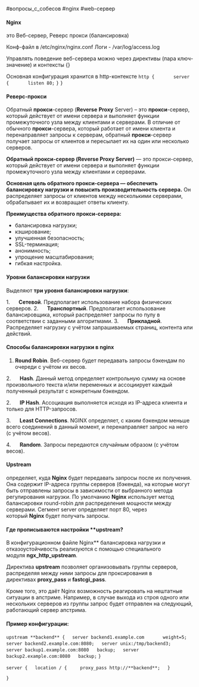 #вопросы_с_собесов #nginx #web-сервер
#### Nginx
это Веб-сервер, Реверс прокси (балансировка)

Конф-файл в /etc/nginx/nginx.conf
Логи - /var/log/access.log

Управлять поведение веб-сервера можно через директивы (пара ключ-значение) и контексты {}

Основная конфигурация хранится в http-контексте
`http {`
            `server {`
            `listen 80;`
	`}`
`}`
#### Реверс-прокси  
Обратный **прокси**-сервер (**Reverse** **Proxy** Server) – это **прокси**-сервер, который действует от имени сервера и выполняет функции промежуточного узла между клиентами и серверами. В отличие от обычного **прокси**-сервера, который работает от имени клиента и перенаправляет запросы к серверам, обратный **прокси**-сервер получает запросы от клиентов и пересылает их на один или несколько серверов.  
  
**Обратный прокси-сервер (Reverse Proxy Server)** — это прокси-сервер, который действует от имени сервера и выполняет функции промежуточного узла между клиентами и серверами.

**Основная цель обратного прокси-сервера — обеспечить балансировку нагрузки и повысить производительность сервера.** Он распределяет запросы от клиентов между несколькими серверами, обрабатывает их и возвращает ответы клиенту.

**Преимущества обратного прокси-сервера:**
- балансировка нагрузки;
- кэширование;
- улучшенная безопасность;
- SSL-терминация;
- анонимность;
- упрощение масштабирования;
- гибкая настройка.
#### Уровни балансировки нагрузки

Выделяют **три уровня балансировки нагрузки**:

1.      **Сетевой**. Предполагает использование набора физических серверов.
2.      **Транспортный**. Предполагает использование балансировщика, который распределяет запросы по пулу в соответствии с заданными алгоритмами.
3.      **Прикладной**. Распределяет нагрузку с учётом запрашиваемых страниц, контента или действий.
#### Способы балансировки нагрузки в nginx

1. **Round Robin**. Веб-сервер будет передавать запросы бэкендам по очереди с учётом их весов.

2.      **Hash**. Данный метод определяет контрольную сумму на основе произвольного текста и/или переменных и ассоциирует каждый полученный результат с конкретным бэкендом.

2.      **IP Hash**. Ассоциация выполняется исходя из IP-адреса клиента и только для HTTP-запросов.

3.      **Least Connections**. NGINX определяет, с каким бэкендом меньше всего соединений в данный момент, и перенаправляет запрос на него (с учётом весов).

4.      **Random**. Запросы передаются случайным образом (с учётом весов).
#### Upstream 
определяет, куда **Nginx** будет передавать запросы после их получения. Она содержит IP-адреса группы серверов (бэкенда), на которые могут быть отправлены запросы в зависимости от выбранного метода регулирования нагрузки. По умолчанию **Nginx** использует метод балансировки round-robin для распределения мощности между серверами. Сегмент server определяет порт 80, через который **Nginx** будет получать запросы.
#### Где прописываются настройки **upstream?  
В конфигурационном файле Nginx** балансировка нагрузки и отказоустойчивость реализуются с помощью специального модуля **ngx_http_upstream**.

Директива **upstream** позволяет организовывать группы серверов, распределяя между ними запросы для проксирования в директивах **proxy_pass** и **fastcgi_pass**.

Кроме того, это даёт Nginx возможность реагировать на нештатные ситуации в апстриме. Например, в случае выхода из строя одного или нескольких серверов из группы запрос будет отправлен на следующий, работающий сервер апстрима.
#### Пример конфигурации:

`upstream **backend** {`
    `server backend1.example.com       weight=5;`
    `server backend2.example.com:8080;`
    `server unix:/tmp/backend3;`
    `server backup1.example.com:8080   backup;`
    `server backup2.example.com:8080   backup;`
`}`

`server {`
    `location / {`
        `proxy_pass http://**backend**;`
    `}`

`}`